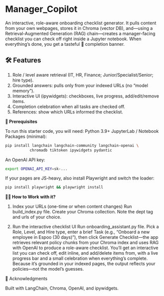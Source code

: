 # Manager_Copilot

An interactive, role-aware onboarding checklist generator. It pulls content from your own webpages, stores it in Chroma (vector DB), and—using a Retrieval-Augmented Generation (RAG) chain—creates a manager-facing checklist you can check off right inside a Jupyter notebook. When everything’s done, you get a tasteful 🎉 completion banner.

## 🛠️ Features ##
1. Role / level aware retrieval (IT, HR, Finance; Junior/Specialist/Senior; hire type).
2. Grounded answers: pulls only from your indexed URLs (no “model memory”).
3. Interactive UI (ipywidgets): checkboxes, live progress, add/edit/remove items.
4. Completion celebration when all tasks are checked off.
5. References: show which URLs informed the checklist.

**🚀 Prerequisites**

To run this starter code, you will need: 
Python 3.9+
JupyterLab / Notebook
Packages (minimal):

```bash
pip install langchain langchain-community langchain-openai \
           chromadb tiktoken ipywidgets pydantic
```

An OpenAI API key:

```bash
export OPENAI_API_KEY=sk-...
```

If your pages are JS-heavy, also install Playwright and switch the loader:

```bash
pip install playwright && playwright install
```

**🧑‍🏫 How to Work with it?**

1) Index your URLs (one-time or when content changes)
Run build_index.py file. Create your Chroma collection. Note the dept tag and urls of your choice.

2) Run the interactive checklist UI
Run onboarding_assistant.py file. Pick a Role, Level, and Hire type, enter a brief Task (e.g., “Onboard a new employee in Espoo (30 days)”), then click Generate Checklist—the app retrieves relevant policy chunks from your Chroma index and uses RAG with OpenAI to produce a role-aware checklist. You’ll get an interactive list you can check off, edit inline, and add/delete items from, with a live progress bar and a small celebration when everything’s complete. Because it’s grounded in your indexed pages, the output reflects your policies—not the model’s guesses.


📝 Acknowledgments

Built with LangChain, Chroma, OpenAI, and ipywidgets.



